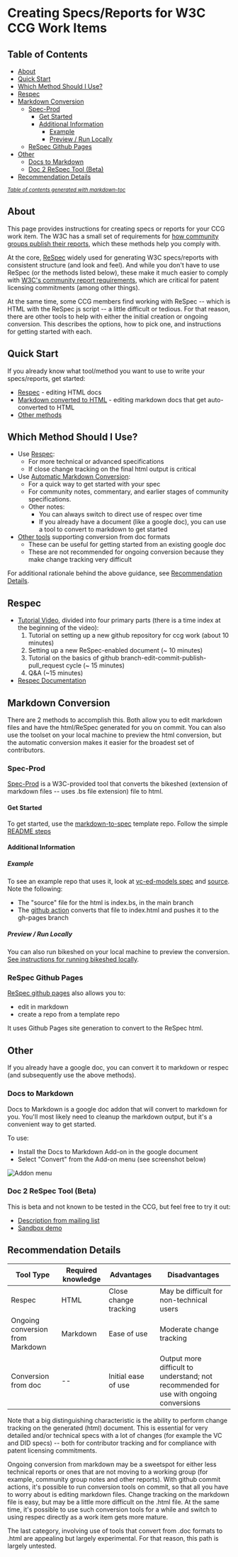 
# Creating Specs/Reports for W3C CCG Work Items

## Table of Contents

- [About](#about)
- [Quick Start](#quick-start)
- [Which Method Should I Use?](#which-method-should-i-use-)
- [Respec](#respec)
- [Markdown Conversion](#markdown-conversion)
  * [Spec-Prod](#spec-prod)
    + [Get Started](#get-started)
    + [Additional Information](#additional-information)
      - [Example](#example)
      - [Preview / Run Locally](#preview---run-locally)
  * [ReSpec Github Pages](#respec-github-pages)
- [Other](#other)
  * [Docs to Markdown](#docs-to-markdown)
  * [Doc 2 ReSpec Tool (Beta)](#doc-2-respec-tool--beta-)
- [Recommendation Details](#recommendation-details)

<small><i><a href='http://ecotrust-canada.github.io/markdown-toc/'>Table of contents generated with markdown-toc</a></i></small>


## About

This page provides instructions for creating specs or reports for your CCG work item. The W3C has a small set of requirements for [how community groups publish their reports](https://www.w3.org/community/reports/reqs/), which these methods help you comply with. 

At the core, [ReSpec](https://github.com/w3c/respec/wiki) widely used for generating W3C specs/reports with consistent structure (and look and feel). And while you don't have to use ReSpec (or the methods listed below), these make it much easier to comply with [W3C's community report requirements](https://www.w3.org/community/reports/reqs/), which are critical for patent licensing commitments (among other things).

At the same time, some CCG members find working with ReSpec -- which is HTML with the ReSpec js script -- a little difficult or tedious. For that reason, there are other tools to help with either the initial creation or ongoing conversion. This describes the options, how to pick one, and instructions for getting started with each.

## Quick Start
If you already know what tool/method you want to use to write your specs/reports, get started:
- [Respec](#respec) - editing HTML docs
- [Markdown converted to HTML](#markdown-conversion) - editing markdown docs that get auto-converted to HTML 
- [Other methods](#other)

## Which Method Should I Use?

- Use [Respec](#respec):
   - For more technical or advanced specifications
   - If close change tracking on the final html output is critical
- Use [Automatic Markdown Conversion](#markdown-conversion):
   - For a quick way to get started with your spec
   - For community notes, commentary, and earlier stages of community specifications.
   - Other notes:
     - You can always switch to direct use of respec over time
     - If you already have a document (like a google doc), you can use a tool to convert to markdown to get started
- [Other tools]() supporting conversion from doc formats
   - These can be useful for getting started from an existing google doc
   - These are not recommended for ongoing conversion because they make change tracking very difficult
   
For additional rationale behind the above guidance, see [Recommendation Details](#recommendation-details).

## Respec 

- [Tutorial Video](https://youtu.be/0eQXU6Z-A6Q), divided into four primary parts (there is a time index at the beginning of the video):
  1. Tutorial on setting up a new github repository for ccg work (about 10 minutes)
  2. Setting up a new ReSpec-enabled document (~ 10 minutes)
  3. Tutorial on the basics of github branch-edit-commit-publish-pull_request cycle (~ 15 minutes)
  4. Q&A (~15 minutes)
- [Respec Documentation](https://respec.org/docs/)

## Markdown Conversion

There are 2 methods to accomplish this. Both allow you to edit markdown files and have the html/ReSpec generated for you on commit. You can also use the toolset on your local machine to preview the html conversion, but the automatic conversion makes it easier for the broadest set of contributors.

### Spec-Prod

[Spec-Prod](https://github.com/w3c/spec-prod) is a W3C-provided tool that converts the bikeshed (extension of markdown files -- uses .bs file extension) file to html. 

#### Get Started
To get started, use the [markdown-to-spec](https://github.com/w3c-ccg/markdown-to-spec) template repo. Follow the simple [README steps](https://github.com/w3c-ccg/markdown-to-spec/README.md)

#### Additional Information

##### Example
To see an example repo that uses it, look at [vc-ed-models spec](https://w3c-ccg.github.io/vc-ed-models/) and [source](https://github.com/w3c-ccg/vc-ed-models). Note the following:
- The "source" file for the html is index.bs, in the main branch
- The [github action](https://github.com/w3c-ccg/vc-ed-models/blob/main/.github/workflows/publish.yml) converts that file to index.html and pushes it to the gh-pages branch

##### Preview / Run Locally
You can also run bikeshed on your local machine to preview the conversion. [See instructions for running bikeshed locally](https://w3c-ccg.github.io/bikeshed_instructions.html).

### ReSpec Github Pages

[ReSpec github pages](https://github.com/transmute-industries/respec-github-pages) also allows you to:
- edit in markdown
- create a repo from a template repo

It uses Github Pages site generation to convert to the ReSpec html.

## Other

If you already have a google doc, you can convert it to markdown or respec (and subsequently use the above methods).

### Docs to Markdown 

Docs to Markdown is a google doc addon that will convert to markdown for you. You'll most likely need to cleanup the markdown output, but it's a convenient way to get started. 

To use:
- Install the Docs to Markdown Add-on in the google document
- Select "Convert" from the Add-on menu (see screenshot below)

![Addon menu](images/addon.png)

### Doc 2 ReSpec Tool (Beta)
This is beta and not known to be tested in the CCG, but feel free to try it out: 
- [Description from mailing list](https://lists.w3.org/Archives/Public/spec-prod/2018JulSep/0003.html)
- [Sandbox demo](credweb.org/signals)


## Recommendation Details

| Tool Type | Required knowledge | Advantages            | Disadvantages | 
|-----------|--------------------|-----------------------|---------------|
| Respec    | HTML               | Close change tracking | May be difficult for non-technical users |
| Ongoing conversion from Markdown | Markdown | Ease of use   | Moderate change tracking  |
| Conversion from doc | --        | Initial ease of use   | Output more difficult to understand; not recommended for use with ongoing conversions | 
   
Note that a big distinguishing characteristic is the ability to perform change tracking on the generated (html) document. This is essential for very detailed and/or technical specs with a lot of changes (for example the VC and DID specs) -- both for contributor tracking and for compliance with patent licensing commitments.

Ongoing conversion from markdown may be a sweetspot for either less technical reports or ones that are not moving to a working group (for example, community group notes and other reports). With github commit actions, it's possible to run conversion tools on commit, so that all you have to worry about is editing markdown files. Change tracking on the markdown file is easy, but may be a little more difficult on the .html file. At the same time, it's possible to use such conversion tools for a while and switch to using respec directly as a work item gets more mature.

The last category, involving use of tools that convert from .doc formats to .html are appealing but largely experimental. For that reason, this path is largely untested.
